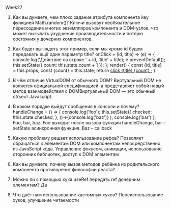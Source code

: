 Week27

1. Как вы думаете, чем плохо задание атрибута компонента key функцией Math.random()? Ключи вызовут необязательное пересоздание многих экземпляров компонента и DOM-узлов, что может вызывать ухудшение производительности и потерю состояния у дочерних компонентов.
2. Как будет выглядеть этот пример, если мы кроме id будем передавать ещё один параметр title?
   onClick = (id, title) => (e) => { console.log('Действие на строке ' + id, ‘title’ + title); e.preventDefault();
   this.setState({ count: this.state.count + 1 }); };
   render()
   { const {id, title} = this.props;
   const {count} = this.state;
   return <a href="#" onClick={this.onClick(id)}>
   click {title} {count} </a>; }
3. В чём отличие VirtualDOM от обычного DOM? Виртуальный DOM не является официальной спецификацией, а представляет собой новый метод взаимодействия с DOMВиртуальный DOM — это обычный объект Javascript.
4. В каком порядке выйдут сообщения в консоли и почему?
   handleChange = () => {
   console.log('foo');
   this.setState({
   checked: !this.state.checked,
   },
   ()=>{console.log('baz')}
   );
   console.log('bar')
   };
   Foo, bar, baz. Foo выходит после вызова функции handleChange, bar – setState асинхронная функция. Baz – сallback

5. Какую проблему решает использование рефов? Позволяет обращаться к элементам DOM или компонентам непосредственно из JavaScript кода. Управление фокусом, анимация, использование сторонних библиотек, доступ к DOM элементам
6. Как вы думаете, почему вызов методов ребёнка из родительского компонента противоречит философии реакта?
7. Можно ли с помощью хука useRef передать ref дочерним элементам? Да
8. Что даёт нам использование кастомных хуков? Переиспользование хуков, улучшение читаемости

